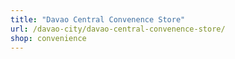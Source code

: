 ```yaml
---
title: "Davao Central Convenence Store"
url: /davao-city/davao-central-convenence-store/
shop: convenience
---
```

